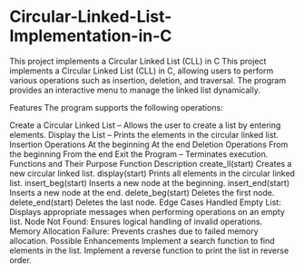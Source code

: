 # Circular-Linked-List-Implementation-in-C
This project implements a Circular Linked List (CLL) in C
This project implements a Circular Linked List (CLL) in C, allowing users to perform various operations such as insertion, deletion, and traversal. The program provides an interactive menu to manage the linked list dynamically.

Features
The program supports the following operations:

Create a Circular Linked List – Allows the user to create a list by entering elements.
Display the List – Prints the elements in the circular linked list.
Insertion Operations
At the beginning
At the end
Deletion Operations
From the beginning
From the end
Exit the Program – Terminates execution.
Functions and Their Purpose
Function	Description
create_ll(start)	Creates a new circular linked list.
display(start)	Prints all elements in the circular linked list.
insert_beg(start)	Inserts a new node at the beginning.
insert_end(start)	Inserts a new node at the end.
delete_beg(start)	Deletes the first node.
delete_end(start)	Deletes the last node.
Edge Cases Handled
Empty List: Displays appropriate messages when performing operations on an empty list.
Node Not Found: Ensures logical handling of invalid operations.
Memory Allocation Failure: Prevents crashes due to failed memory allocation.
Possible Enhancements
Implement a search function to find elements in the list.
Implement a reverse function to print the list in reverse order.
